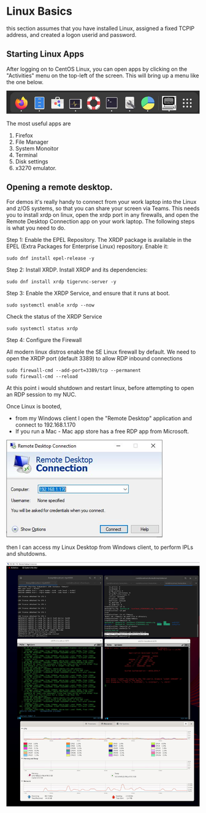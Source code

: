 # Linux Basics

this section assumes that you have installed Linux, assigned a fixed TCPIP address, and created a logon userid and password.

## Starting Linux Apps

After logging on to CentOS Linux, you can open apps by clicking on the "Activities" menu on the top-left of the screen. This will bring up a menu like the one below.

![activities](/sessions/images/activities.JPG)

The most useful apps are 
1. Firefox
2. File Manager
3. System Monoitor
4. Terminal
5. Disk settings
6. x3270 emulator.

## Opening a remote desktop.
For demos it's really handy to connect from your work laptop into the Linux and z/OS systems, so that you can share your screen via Teams. This needs you to install xrdp on linux, open the xrdp port in any firewalls, and open the Remote Desktop Connection app on your work laptop. The following steps is what you need to do.


Step 1: Enable the EPEL Repository. The XRDP package is available in the EPEL (Extra Packages for Enterprise Linux) repository. Enable it:

```
sudo dnf install epel-release -y
```

Step 2: Install XRDP. Install XRDP and its dependencies:
```
sudo dnf install xrdp tigervnc-server -y
```

Step 3: Enable the XRDP Service, and ensure that it runs at boot.

```
sudo systemctl enable xrdp --now
```

Check the status of the XRDP Service
```
sudo systemctl status xrdp

```

Step 4: Configure the Firewall

All modern linux distros enable the SE Linux firewall by default. We need to open the XRDP port (default 3389) to allow RDP inbound connections

```
sudo firewall-cmd --add-port=3389/tcp --permanent
sudo firewall-cmd --reload
```

At this point i would shutdown and restart linux, before attempting to open an RDP session to my NUC.

Once Linux is booted, 
* from my Windows client I open the "Remote Desktop" application and connect to 192.168.1.170 
* If you run a Mac - Mac app store has a free RDP app from Microsoft.

![rdp01](/sessions/images/rdp01.JPG)

then I can access my Linux Desktop from Windows client, to perform IPLs and shutdowns.

![rdp02](/sessions/images/rdp02.JPG)





